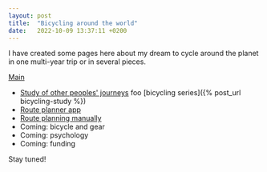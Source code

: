 ```yaml
---
layout: post
title:  "Bicycling around the world"
date:   2022-10-09 13:37:11 +0200
---
```


I have created some pages here about my dream to cycle around the planet in one multi-year trip or in several pieces.

[Main](https://hyrtsi.github.io/bicycling/)
- [Study of other peoples' journeys](https://hyrtsi.github.io/bicycling-study) foo [bicycling series]({% post_url bicycling-study %})
- [Route planner app](https://hyrtsi.github.io/bicycling-route-planner-app)
- [Route planning manually](https://hyrtsi.github.io/bicycling-route-planning)
- Coming: bicycle and gear
- Coming: psychology
- Coming: funding

Stay tuned!